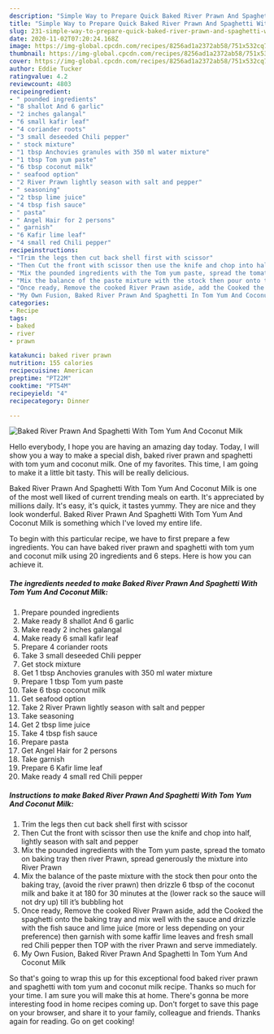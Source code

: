 ```yaml
---
description: "Simple Way to Prepare Quick Baked River Prawn And Spaghetti With Tom Yum And Coconut Milk"
title: "Simple Way to Prepare Quick Baked River Prawn And Spaghetti With Tom Yum And Coconut Milk"
slug: 231-simple-way-to-prepare-quick-baked-river-prawn-and-spaghetti-with-tom-yum-and-coconut-milk
date: 2020-11-02T07:20:24.168Z
image: https://img-global.cpcdn.com/recipes/8256ad1a2372ab58/751x532cq70/baked-river-prawn-and-spaghetti-with-tom-yum-and-coconut-milk-recipe-main-photo.jpg
thumbnail: https://img-global.cpcdn.com/recipes/8256ad1a2372ab58/751x532cq70/baked-river-prawn-and-spaghetti-with-tom-yum-and-coconut-milk-recipe-main-photo.jpg
cover: https://img-global.cpcdn.com/recipes/8256ad1a2372ab58/751x532cq70/baked-river-prawn-and-spaghetti-with-tom-yum-and-coconut-milk-recipe-main-photo.jpg
author: Eddie Tucker
ratingvalue: 4.2
reviewcount: 4803
recipeingredient:
- " pounded ingredients"
- "8 shallot And 6 garlic"
- "2 inches galangal"
- "6 small kafir leaf"
- "4 coriander roots"
- "3 small deseeded Chili pepper"
- " stock mixture"
- "1 tbsp Anchovies granules with 350 ml water mixture"
- "1 tbsp Tom yum paste"
- "6 tbsp coconut milk"
- " seafood option"
- "2 River Prawn lightly season with salt and pepper"
- " seasoning"
- "2 tbsp lime juice"
- "4 tbsp fish sauce"
- " pasta"
- " Angel Hair for 2 persons"
- " garnish"
- "6 Kafir lime leaf"
- "4 small red Chili pepper"
recipeinstructions:
- "Trim the legs then cut back shell first with scissor"
- "Then Cut the front with scissor then use the knife and chop into half, lightly season with salt and pepper"
- "Mix the pounded ingredients with the Tom yum paste, spread the tomato on baking tray then river Prawn, spread generously the mixture into River Prawn"
- "Mix the balance of the paste mixture with the stock then pour onto the baking tray, (avoid the river prawn) then drizzle 6 tbsp of the coconut milk and bake it at 180 for 30 minutes at the (lower rack so the sauce will not dry up) till it’s bubbling hot"
- "Once ready, Remove the cooked River Prawn aside, add the Cooked the spaghetti onto the baking tray and mix well with the sauce and drizzle with the fish sauce and lime juice (more or less depending on your preference) then garnish with some kaffir lime leaves and fresh small red Chili pepper then TOP with the river Prawn and serve immediately."
- "My Own Fusion, Baked River Prawn And Spaghetti In Tom Yum And Coconut Milk"
categories:
- Recipe
tags:
- baked
- river
- prawn

katakunci: baked river prawn 
nutrition: 155 calories
recipecuisine: American
preptime: "PT22M"
cooktime: "PT54M"
recipeyield: "4"
recipecategory: Dinner

---
```



![Baked River Prawn And Spaghetti With Tom Yum And Coconut Milk](https://img-global.cpcdn.com/recipes/8256ad1a2372ab58/751x532cq70/baked-river-prawn-and-spaghetti-with-tom-yum-and-coconut-milk-recipe-main-photo.jpg)

Hello everybody, I hope you are having an amazing day today. Today, I will show you a way to make a special dish, baked river prawn and spaghetti with tom yum and coconut milk. One of my favorites. This time, I am going to make it a little bit tasty. This will be really delicious.



Baked River Prawn And Spaghetti With Tom Yum And Coconut Milk is one of the most well liked of current trending meals on earth. It's appreciated by millions daily. It's easy, it's quick, it tastes yummy. They are nice and they look wonderful. Baked River Prawn And Spaghetti With Tom Yum And Coconut Milk is something which I've loved my entire life.


To begin with this particular recipe, we have to first prepare a few ingredients. You can have baked river prawn and spaghetti with tom yum and coconut milk using 20 ingredients and 6 steps. Here is how you can achieve it.

<!--inarticleads1-->

##### The ingredients needed to make Baked River Prawn And Spaghetti With Tom Yum And Coconut Milk:

1. Prepare  pounded ingredients
1. Make ready 8 shallot And 6 garlic
1. Make ready 2 inches galangal
1. Make ready 6 small kafir leaf
1. Prepare 4 coriander roots
1. Take 3 small deseeded Chili pepper
1. Get  stock mixture
1. Get 1 tbsp Anchovies granules with 350 ml water mixture
1. Prepare 1 tbsp Tom yum paste
1. Take 6 tbsp coconut milk
1. Get  seafood option
1. Take 2 River Prawn lightly season with salt and pepper
1. Take  seasoning
1. Get 2 tbsp lime juice
1. Take 4 tbsp fish sauce
1. Prepare  pasta
1. Get  Angel Hair for 2 persons
1. Take  garnish
1. Prepare 6 Kafir lime leaf
1. Make ready 4 small red Chili pepper




<!--inarticleads2-->

##### Instructions to make Baked River Prawn And Spaghetti With Tom Yum And Coconut Milk:

1. Trim the legs then cut back shell first with scissor
1. Then Cut the front with scissor then use the knife and chop into half, lightly season with salt and pepper
1. Mix the pounded ingredients with the Tom yum paste, spread the tomato on baking tray then river Prawn, spread generously the mixture into River Prawn
1. Mix the balance of the paste mixture with the stock then pour onto the baking tray, (avoid the river prawn) then drizzle 6 tbsp of the coconut milk and bake it at 180 for 30 minutes at the (lower rack so the sauce will not dry up) till it’s bubbling hot
1. Once ready, Remove the cooked River Prawn aside, add the Cooked the spaghetti onto the baking tray and mix well with the sauce and drizzle with the fish sauce and lime juice (more or less depending on your preference) then garnish with some kaffir lime leaves and fresh small red Chili pepper then TOP with the river Prawn and serve immediately.
1. My Own Fusion, Baked River Prawn And Spaghetti In Tom Yum And Coconut Milk




So that's going to wrap this up for this exceptional food baked river prawn and spaghetti with tom yum and coconut milk recipe. Thanks so much for your time. I am sure you will make this at home. There's gonna be more interesting food in home recipes coming up. Don't forget to save this page on your browser, and share it to your family, colleague and friends. Thanks again for reading. Go on get cooking!
